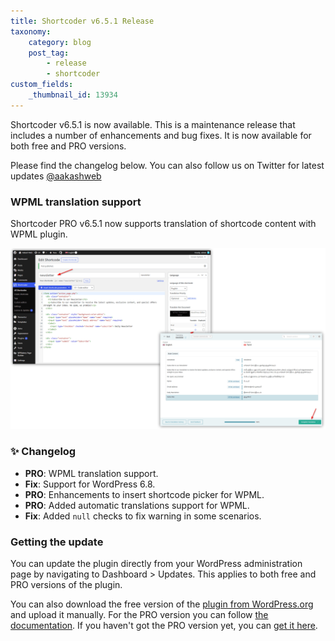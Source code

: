```yaml
---
title: Shortcoder v6.5.1 Release
taxonomy:
    category: blog
    post_tag:
        - release
        - shortcoder
custom_fields:
    _thumbnail_id: 13934
---
```


Shortcoder v6.5.1 is now available. This is a maintenance release that includes a number of enhancements and bug fixes. It is now available for both free and PRO versions.

Please find the changelog below. You can also follow us on Twitter for latest updates [@aakashweb](https://twitter.com/aakashweb)

### WPML translation support

Shortcoder PRO v6.5.1 now supports translation of shortcode content with WPML plugin.

![Translation of Shortcode content with WPML](/_images/scp-wpml-ov.png)

### ✨ Changelog
* __PRO__: WPML translation support.
* __Fix__: Support for WordPress 6.8.
* __PRO__: Enhancements to insert shortcode picker for WPML.
* __PRO__: Added automatic translations support for WPML.
* __Fix__: Added `null` checks to fix warning in some scenarios.

### Getting the update

You can update the plugin directly from your WordPress administration page by navigating to Dashboard > Updates. This applies to both free and PRO versions of the plugin.

You can also download the free version of the [plugin from WordPress.org](https://wordpress.org/plugins/shortcoder/) and upload it manually. For the PRO version you can follow [the documentation](https://www.aakashweb.com/docs/shortcoder/pro/installation/#downloading-the-plugin). If you haven't got the PRO version yet, you can [get it here](https://www.aakashweb.com/wordpress-plugins/shortcoder/).